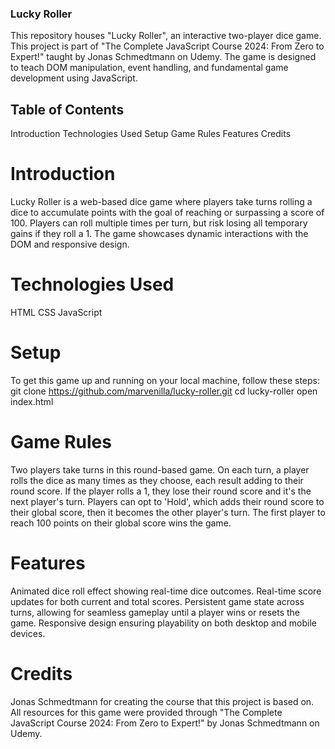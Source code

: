### Lucky Roller
This repository houses "Lucky Roller", an interactive two-player dice game. This project is part of "The Complete JavaScript Course 2024: From Zero to Expert!" taught by Jonas Schmedtmann on Udemy. The game is designed to teach DOM manipulation, event handling, and fundamental game development using JavaScript.
## Table of Contents
Introduction
Technologies Used
Setup
Game Rules
Features
Credits
# Introduction
Lucky Roller is a web-based dice game where players take turns rolling a dice to accumulate points with the goal of reaching or surpassing a score of 100. Players can roll multiple times per turn, but risk losing all temporary gains if they roll a 1. The game showcases dynamic interactions with the DOM and responsive design.
# Technologies Used
HTML
CSS
JavaScript
# Setup
To get this game up and running on your local machine, follow these steps:
git clone https://github.com/marvenilla/lucky-roller.git
cd lucky-roller
open index.html
# Game Rules
Two players take turns in this round-based game.
On each turn, a player rolls the dice as many times as they choose, each result adding to their round score.
If the player rolls a 1, they lose their round score and it's the next player's turn.
Players can opt to 'Hold', which adds their round score to their global score, then it becomes the other player's turn.
The first player to reach 100 points on their global score wins the game.
# Features
Animated dice roll effect showing real-time dice outcomes.
Real-time score updates for both current and total scores.
Persistent game state across turns, allowing for seamless gameplay until a player wins or resets the game.
Responsive design ensuring playability on both desktop and mobile devices.
# Credits
Jonas Schmedtmann for creating the course that this project is based on.
All resources for this game were provided through "The Complete JavaScript Course 2024: From Zero to Expert!" by Jonas Schmedtmann on Udemy.
